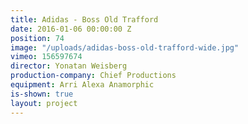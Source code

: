 ```yaml
---
title: Adidas - Boss Old Trafford
date: 2016-01-06 00:00:00 Z
position: 74
image: "/uploads/adidas-boss-old-trafford-wide.jpg"
vimeo: 156597674
director: Yonatan Weisberg
production-company: Chief Productions
equipment: Arri Alexa Anamorphic
is-shown: true
layout: project
---
```


